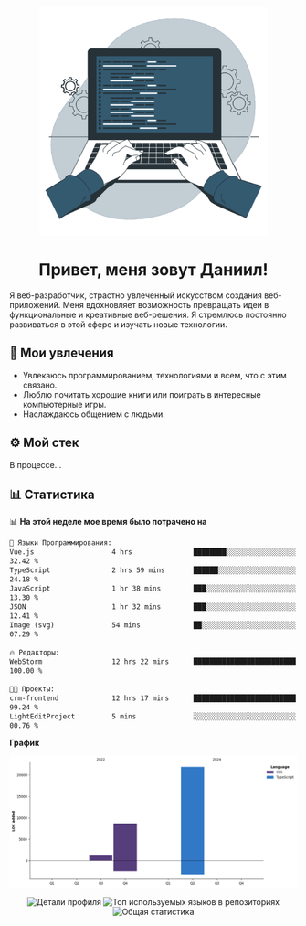 <div align="center">
  <img width="400" src="assets/main_pic.webp" alt="">
  <h1>Привет, меня зовут Даниил!</h1>
</div>

Я веб-разработчик, страстно увлеченный искусством создания веб-приложений. Меня вдохновляет возможность превращать идеи в функциональные и креативные веб-решения. Я стремлюсь постоянно развиваться в этой сфере и изучать новые технологии.

## :game_die: Мои увлечения

* Увлекаюсь программированием, технологиями и всем, что с этим связано.
* Люблю почитать хорошие книги или поиграть в интересные компьютерные игры.
* Наслаждаюсь общением с людьми.

## :gear: Мой стек

В процессе...

## :bar_chart: Статистика

<!--START_SECTION:waka-->
📊 **На этой неделе мое время было потрачено на** 

```text
💬 Языки Программирования: 
Vue.js                   4 hrs               ████████░░░░░░░░░░░░░░░░░   32.42 % 
TypeScript               2 hrs 59 mins       ██████░░░░░░░░░░░░░░░░░░░   24.18 % 
JavaScript               1 hr 38 mins        ███░░░░░░░░░░░░░░░░░░░░░░   13.30 % 
JSON                     1 hr 32 mins        ███░░░░░░░░░░░░░░░░░░░░░░   12.41 % 
Image (svg)              54 mins             ██░░░░░░░░░░░░░░░░░░░░░░░   07.29 % 

🔥 Редакторы: 
WebStorm                 12 hrs 22 mins      █████████████████████████   100.00 % 

🐱‍💻 Проекты: 
crm-frontend             12 hrs 17 mins      █████████████████████████   99.24 % 
LightEditProject         5 mins              ░░░░░░░░░░░░░░░░░░░░░░░░░   00.76 % 
```

**График**

![Lines of Code chart](https://raw.githubusercontent.com/daniilgrigorev01/daniilgrigorev01/main/assets/bar_graph.png)


<!--END_SECTION:waka-->

<div align="center">
  <img src="http://github-profile-summary-cards.vercel.app/api/cards/profile-details?username=daniilgrigorev01&theme=github" alt="Детали профиля">
  <img src="http://github-profile-summary-cards.vercel.app/api/cards/repos-per-language?username=daniilgrigorev01&theme=github" alt="Топ используемых языков в репозиториях">
  <img src="http://github-profile-summary-cards.vercel.app/api/cards/stats?username=daniilgrigorev01&theme=github" alt="Общая статистика">
</div>
